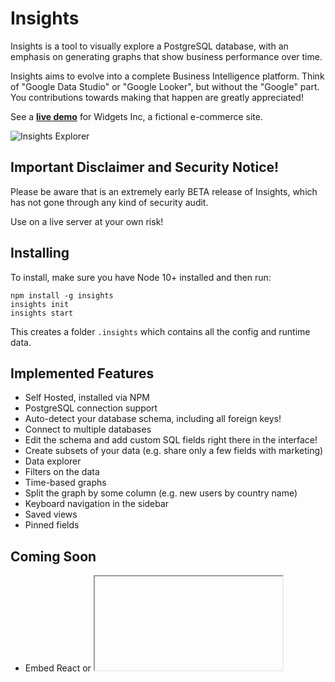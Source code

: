 # Insights

Insights is a tool to visually explore a PostgreSQL database, with an emphasis on generating graphs that show business performance over time.

Insights aims to evolve into a complete Business Intelligence platform. Think of "Google Data Studio" or "Google Looker", but without the "Google" part. You contributions towards making that happen are greatly appreciated!

See a [**live demo**](https://demo.insights.sh/) for Widgets Inc, a fictional e-commerce site.

![Insights Explorer](https://user-images.githubusercontent.com/53387/74577340-e68a6000-4f8e-11ea-95bf-4682f545cc8f.png)

## Important Disclaimer and Security Notice!

Please be aware that is an extremely early BETA release of Insights, which has not gone through any kind of security audit.

Use on a live server at your own risk!

## Installing

To install, make sure you have Node 10+ installed and then run:

```
npm install -g insights
insights init
insights start
```

This creates a folder `.insights` which contains all the config and runtime data.

## Implemented Features

* Self Hosted, installed via NPM
* PostgreSQL connection support
* Auto-detect your database schema, including all foreign keys!
* Connect to multiple databases
* Edit the schema and add custom SQL fields right there in the interface!
* Create subsets of your data (e.g. share only a few fields with marketing)
* Data explorer
* Filters on the data
* Time-based graphs
* Split the graph by some column (e.g. new users by country name)
* Keyboard navigation in the sidebar
* Saved views
* Pinned fields


## Coming Soon

* Embed React or <iframe> components and get data through the insights API
* Decent mobile support
* Log in with your Google Account
* Manage users in the interface
* Access control for subsets
* PDF and XLSX exports
* Way more and better graphs
* View generated SQL
* Dashboards
* Multiple lines from different sources on one chart in the dashboard
* Plugins?


## Please Support

Insights is built by me ([@mariusandra](https://github.com/mariusandra)) personally from my free time. If you find the project cool or use it in your company, please consider giving [a small monthly donation](https://github.com/sponsors/mariusandra) as thanks!

To stay in touch and receive news when we release a significant update, [plase sign up here](http://eepurl.com/gTlRkf).

You can also [follow me on Twitter](https://twitter.com/mariusandra) to receive the latest updates.
 

## Development

If you want to help with development, run these steps:

```sh
# 1. fork the repo in github

# 2. clone it
git clone git@github.com:<YOUR_NAME_HERE>/insights.git

# 3. install all dependencies
cd insights
yarn

# 4. start the app
yarn run init
yarn start

# 5. open http://localhost:3000/ and hack away
```

